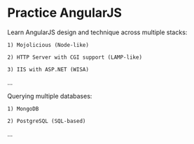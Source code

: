 Practice AngularJS
==================

Learn AngularJS design and technique across multiple stacks:

	1) Mojolicious (Node-like)

	2) HTTP Server with CGI support (LAMP-like)

	3) IIS with ASP.NET (WISA)
...

Querying multiple databases:

	1) MongoDB

	2) PostgreSQL (SQL-based)
...
